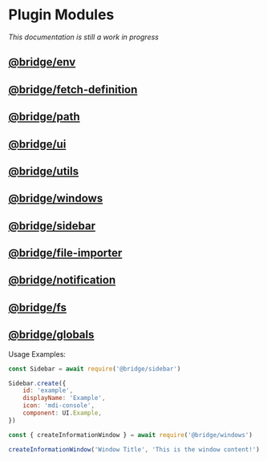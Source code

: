 # Plugin Modules

_This documentation is still a work in progress_

## [@bridge/env](https://github.com/solvedDev/bridge./blob/master/app/renderer/src/plugins/scripts/modules/env.md)

## [@bridge/fetch-definition](https://github.com/solvedDev/bridge./blob/master/app/renderer/src/plugins/scripts/modules/fetchDefinition.md)

## [@bridge/path](https://github.com/solvedDev/bridge./blob/master/app/renderer/src/plugins/scripts/modules/path.md)

## [@bridge/ui](https://github.com/solvedDev/bridge./blob/master/app/renderer/src/plugins/scripts/modules/ui.md)

## [@bridge/utils](https://github.com/solvedDev/bridge./blob/master/app/renderer/src/plugins/scripts/modules/utils.md)

## [@bridge/windows](https://github.com/solvedDev/bridge./blob/master/app/renderer/src/plugins/scripts/modules/windows.md)

## [@bridge/sidebar]()

## [@bridge/file-importer]()

## [@bridge/notification]()

## [@bridge/fs](https://github.com/solvedDev/bridge./blob/master/app/renderer/src/plugins/scripts/modules/fs.md)

## [@bridge/globals](https://github.com/solvedDev/bridge./blob/master/app/renderer/src/plugins/scripts/modules/globals.md)

Usage Examples:

```javascript
const Sidebar = await require('@bridge/sidebar')

Sidebar.create({
	id: 'example',
	displayName: 'Example',
	icon: 'mdi-console',
	component: UI.Example,
})
```

```javascript
const { createInformationWindow } = await require('@bridge/windows')

createInformationWindow('Window Title', 'This is the window content!')
```
